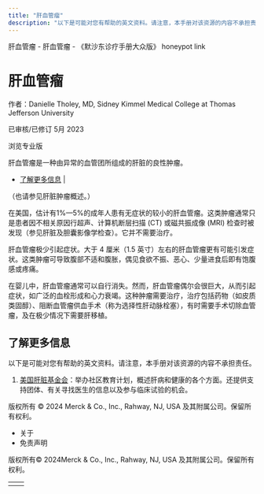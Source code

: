 ```yaml
---
title: "肝血管瘤"
description: "以下是可能对您有帮助的英文资料。请注意，本手册对该资源的内容不承担责任。"
---
```


﻿肝血管瘤 \- 肝血管瘤 \- 《默沙东诊疗手册大众版》 honeypot link

# 肝血管瘤

作者：Danielle Tholey, MD, Sidney Kimmel Medical College at Thomas Jefferson
University

已审核/已修订 5月 2023

浏览专业版

肝血管瘤是一种由异常的血管团所组成的肝脏的良性肿瘤。

- [了解更多信息](#了解更多信息_v28484670_zh) \|

（也请参见肝脏肿瘤概述。）

在美国，估计有1%—5%的成年人患有无症状的较小的肝血管瘤。这类肿瘤通常只是患者因不相关原因行超声、计算机断层扫描 (CT) 或磁共振成像 (MRI) 检查时被发现（参见肝脏及胆囊影像学检查）。它并不需要治疗。

肝血管瘤极少引起症状。大于 4 厘米（1.5 英寸）左右的肝血管瘤更有可能引发症状。这类肿瘤可导致腹部不适和腹胀，偶见食欲不振、恶心、少量进食后即有饱腹感或疼痛。

在婴儿中，肝血管瘤通常可以自行消失。然而，肝血管瘤偶尔会很巨大，从而引起症状，如广泛的血栓形成和心力衰竭。这种肿瘤需要治疗，治疗包括药物（如皮质类固醇）、阻断血管瘤供血手术（称为选择性肝动脉栓塞），有时需要手术切除血管瘤，及在极少情况下需要肝移植。

## 了解更多信息

以下是可能对您有帮助的英文资料。请注意，本手册对该资源的内容不承担责任。

1. [美国肝脏基金会](https://www.liverfoundation.org/)：举办社区教育计划，概述肝病和健康的各个方面。还提供支持团体、有关寻找医生的信息以及参与临床试验的机会。




版权所有 © 2024
Merck & Co., Inc., Rahway, NJ, USA 及其附属公司。保留所有权利。

- 关于
- 免责声明

版权所有© 2024Merck & Co., Inc., Rahway, NJ, USA 及其附属公司。保留所有权利。

|     |     |
| --- | --- |
|  |  |